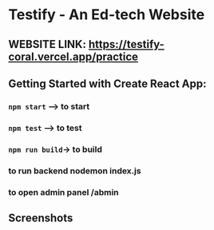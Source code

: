 # Testify - An Ed-tech Website

## WEBSITE LINK: https://testify-coral.vercel.app/practice

## Getting Started with Create React App:

### `npm start` --> to start

### `npm test` --> to test

### `npm run build`-> to build

### to run backend nodemon index.js

### to open admin panel /abmin

## Screenshots
